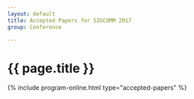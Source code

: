 ```yaml
---
layout: default
title: Accepted Papers for SIGCOMM 2017
group: Conference

---
```


# {{ page.title }}

{% include program-online.html type="accepted-papers" %}
